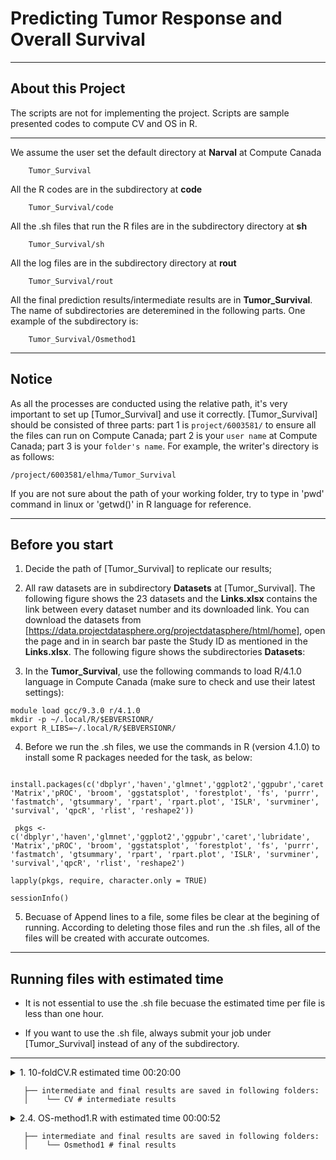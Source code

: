 
 # Predicting Tumor Response and Overall Survival 
---

## About this Project

The scripts are not for implementing the project. Scripts are sample presented codes to compute CV and OS in R.

---
We assume the user set the default directory at **Narval** at Compute Canada
~~~
    Tumor_Survival 
~~~
All the R codes are in the subdirectory at **code** 
~~~
    Tumor_Survival/code  
~~~
All the .sh files that run the R files are in the subdirectory directory at **sh** 
~~~
    Tumor_Survival/sh  
~~~
All the log files are in the subdirectory directory at **rout** 
~~~
    Tumor_Survival/rout  
~~~
All the final prediction results/intermediate results are in **Tumor_Survival**.
The name of subdirectories are deteremined in the following parts. 
One example of the subdirectory is:
~~~
    Tumor_Survival/Osmethod1
~~~

---
## Notice

As all the processes are conducted using the relative path, it's very important to set up [Tumor_Survival] and use it correctly. 
[Tumor_Survival] should be consisted of three parts: part 1 is ```project/6003581/``` to ensure all the files can run on Compute Canada; part 2 is your ```user name``` at Compute Canada; part 3 is your ```folder's name```. For example, the writer's directory is as follows:

~~~
/project/6003581/elhma/Tumor_Survival

~~~

If you are not sure about the path of your working folder, try to type in 'pwd' command in linux or 'getwd()' in R language for reference. 

---
## Before you start
1. Decide the path of [Tumor_Survival] to replicate our results;

2. All raw datasets are in subdirectory **Datasets** at [Tumor_Survival]. The following figure shows the 23 datasets and the **Links.xlsx** contains the link between every dataset number and its downloaded link. You can download the datasets from [https://data.projectdatasphere.org/projectdatasphere/html/home], open the page and in in search bar paste the Study ID as mentioned in the **Links.xlsx**. The following figure shows the subdirectories **Datasets**:

3. In the **Tumor_Survival**, use the following commands to load R/4.1.0 language in Compute Canada (make sure to check and use their latest settings):

~~~
module load gcc/9.3.0 r/4.1.0
mkdir -p ~/.local/R/$EBVERSIONR/
export R_LIBS=~/.local/R/$EBVERSIONR/
~~~

4. Before we run the .sh files, we use the commands in R (version 4.1.0) to install some R packages needed for the task, as below:

~~~
 install.packages(c('dbplyr','haven','glmnet','ggplot2','ggpubr','caret','lubridate', 'Matrix','pROC', 'broom', 'ggstatsplot', 'forestplot', 'fs', 'purrr', 'fastmatch', 'gtsummary', 'rpart', 'rpart.plot', 'ISLR', 'survminer', 'survival', 'qpcR', 'rlist', 'reshape2'))
 
 pkgs <- c('dbplyr','haven','glmnet','ggplot2','ggpubr','caret','lubridate', 'Matrix','pROC', 'broom', 'ggstatsplot', 'forestplot', 'fs', 'purrr', 'fastmatch', 'gtsummary', 'rpart', 'rpart.plot', 'ISLR', 'survminer', 'survival','qpcR', 'rlist', 'reshape2')
 
lapply(pkgs, require, character.only = TRUE)

sessionInfo()
~~~
 
5. Becuase of Append lines to a file, some files be clear at the begining of running. According to deleting those files and run the .sh files, all of the files will be created with accurate outcomes. 
------

## Running files with estimated time
      
- It is not essential to use the .sh file becuase the estimated time per file is less than one hour. 
 
- If you want to use the .sh file, always submit your job under [Tumor_Survival] instead of any of the subdirectory.
---

<details><summary>1. 10-foldCV.R estimated time 00:20:00</summary>

 - Reading the raw datasets from [Tumor_Survival/Datasets];
 
 - Cleaning the data;
 
 - Making the collapse data frames from dynamic tumor size for every dataset; 
 
 - Calculating PCA for every dataset;
 
 - Finding the best cut for every dataset;
 
 - Predicting BOR for each dataset;
 
 - Comuting the auc, misclassification, sensitivity, specificity, and coefficients;
 
 - Results will be saved in the following folders:
 
  </details>
  
 ~~~
    ├── intermediate and final results are saved in following folders:
    │ 	 └── CV # intermediate results

 ~~~
  
  <details><summary>2.4. OS-method1.R with estimated time 00:00:52</summary>
   
   - Reading the raw datasets from [Tumor_Survival/Datasets] and also **alldata** data frames;
   
   - Making the OS dataframes for each dataset;
   
  - Reading the mean of coefficients from folder Resultmethod1
   
  - Evaluating the score of each patients;
   
  - Segmenting the patients into bad and god group using best cut and score of each patiens;
 
  - Results will be saved in the following folders:
 
  </details>
  
 ~~~
    ├── intermediate and final results are saved in following folders:
    │ 	 └── Osmethod1 # final results
 ~~~
 

 
